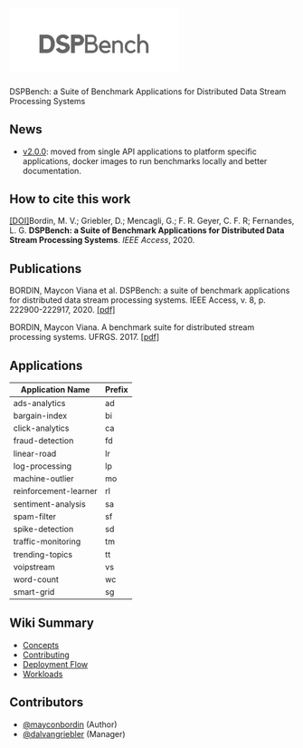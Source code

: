 # <img alt="dspbench" src="https://raw.githubusercontent.com/GMAP/DSPBench/master/img/logo2.png" width="300">

DSPBench: a Suite of Benchmark Applications for Distributed Data Stream Processing Systems

## News

- [v2.0.0](https://github.com/GMAP/DSPBench/releases/tag/v2.0.0): moved from single API applications to platform specific applications, docker images to run benchmarks locally and better documentation.

## How to cite this work

[[DOI]](https://doi.org/10.1109/ACCESS.2020.3043948)Bordin, M. V.; Griebler, D.; Mencagli, G.; F. R. Geyer, C. F. R; Fernandes, L. G. **DSPBench: a Suite of Benchmark Applications for Distributed Data Stream Processing Systems**. *IEEE Access*, 2020.

## Publications

BORDIN, Maycon Viana et al. DSPBench: a suite of benchmark applications for distributed data stream processing systems. IEEE Access, v. 8, p. 222900-222917, 2020. [[pdf]](https://ieeexplore.ieee.org/stamp/stamp.jsp?arnumber=9290133)

BORDIN, Maycon Viana. A benchmark suite for distributed stream processing systems. UFRGS. 2017. [[pdf]](https://www.lume.ufrgs.br/bitstream/handle/10183/163441/001023932.pdf?sequence=1)


## <a id="applications"></a>Applications

| Application Name      | Prefix |
|-----------------------|--------|
| ads-analytics         | ad     |
| bargain-index         | bi     |
| click-analytics       | ca     |
| fraud-detection       | fd     |
| linear-road           | lr     |
| log-processing        | lp     |
| machine-outlier       | mo     |
| reinforcement-learner | rl     |
| sentiment-analysis    | sa     |
| spam-filter           | sf     |
| spike-detection       | sd     |
| traffic-monitoring    | tm     |
| trending-topics       | tt     |
| voipstream            | vs     |
| word-count            | wc     |
| smart-grid            | sg     |

## Wiki Summary

- [Concepts](https://github.com/GMAP/DSPBench/wiki/Concepts)
- [Contributing](https://github.com/GMAP/DSPBench/wiki/Contributing)
- [Deployment Flow](https://github.com/GMAP/DSPBench/wiki/Deployment-Flow)
- [Workloads](https://github.com/GMAP/DSPBench/wiki/Workloads)

## Contributors

- [@mayconbordin](https://github.com/mayconbordin) (Author)
- [@dalvangriebler](https://github.com/dalvangriebler) (Manager)
